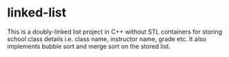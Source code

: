 # linked-list
This is a doubly-linked list project in C++ without STL containers for storing school class details i.e. class name, instructor name, grade etc. It also implements bubble sort and merge sort on the stored list.
